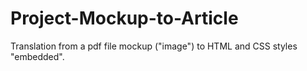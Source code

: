 # Project-Mockup-to-Article
Translation from a pdf file mockup ("image") to HTML and CSS styles "embedded".
